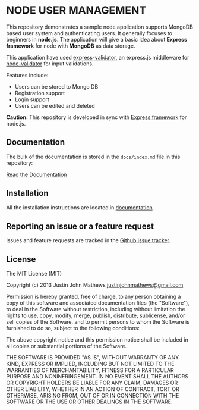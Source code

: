 NODE USER MANAGEMENT
====================

This repository demonstrates a sample node application supports MongoDB based user system and
authenticating users. It generally focuses to beginners in **node.js**.
The application will give a basic idea about  **Express framework** for node with **MongoDB** as data storage.

This application have used [express-validator](https://github.com/ctavan/express-validator),
 an express.js middleware for [node-validator](https://github.com/chriso/node-validator) for input validations.

Features include:

- Users can be stored to Mongo DB
- Registration support
- Login support
- Users can be edited and deleted

**Caution:** This repository is developed in sync with [Express framework](http://expressjs.com/) for node.js.

Documentation
-------------

The bulk of the documentation is stored in the `docs/index.md`
file in this repository:

[Read the Documentation](https://github.com/justin-john/node-user-management/blob/master/docs/index.md)

Installation
------------

All the installation instructions are located in [documentation](https://github.com/justin-john/node-user-management/blob/master/docs/index.md).

Reporting an issue or a feature request
---------------------------------------

Issues and feature requests are tracked in the [Github issue tracker](https://github.com/justin-john/node-user-management/issues).

License
-------
The MIT License (MIT)

Copyright (c) 2013 Justin John Mathews <justinjohnmathews@gmail.com>

Permission is hereby granted, free of charge, to any person obtaining a copy of this software and associated documentation files (the "Software"), to deal in the Software without restriction, including without limitation the rights to use, copy, modify, merge, publish, distribute, sublicense, and/or sell copies of the Software, and to permit persons to whom the Software is furnished to do so, subject to the following conditions:

The above copyright notice and this permission notice shall be included in all copies or substantial portions of the Software.

THE SOFTWARE IS PROVIDED "AS IS", WITHOUT WARRANTY OF ANY KIND, EXPRESS OR IMPLIED, INCLUDING BUT NOT LIMITED TO THE WARRANTIES OF MERCHANTABILITY, FITNESS FOR A PARTICULAR PURPOSE AND NONINFRINGEMENT. IN NO EVENT SHALL THE AUTHORS OR COPYRIGHT HOLDERS BE LIABLE FOR ANY CLAIM, DAMAGES OR OTHER LIABILITY, WHETHER IN AN ACTION OF CONTRACT, TORT OR OTHERWISE, ARISING FROM, OUT OF OR IN CONNECTION WITH THE SOFTWARE OR THE USE OR OTHER DEALINGS IN THE SOFTWARE.
